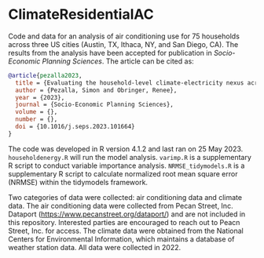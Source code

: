 # ClimateResidentialAC

Code and data for an analysis of air conditioning use for 75 households across three US cities (Austin, TX, Ithaca, NY, and San Diego, CA). The results from the analysis have been accepted for publication in _Socio-Economic Planning Sciences_. The article can be cited as: 

```bibtex
@article{pezalla2023,
  title = {Evaluating the household-level climate-electricity nexus across three cities through statistical learning techniques},
  author = {Pezalla, Simon and Obringer, Renee},
  year = {2023},
  journal = {Socio-Economic Planning Sciences},
  volume = {},
  number = {},
  doi = {10.1016/j.seps.2023.101664}
}
```

The code was developed in R version 4.1.2 and last ran on 25 May 2023. `householdenergy.R` will run the model analysis. `varimp.R` is a supplementary R script to conduct variable importance analysis. `NRMSE_tidymodels.R` is a supplementary R script to calculate normalized root mean square error (NRMSE) within the tidymodels framework.

Two categories of data were collected: air conditioning data and climate data. The air conditioning data were collected from Pecan Street, Inc. Dataport (https://www.pecanstreet.org/dataport/) and are not included in this repository. Interested parties are encouraged to reach out to Peacn Street, Inc. for access. The climate data were obtained from the National Centers for Environmental Information, which maintains a database of weather station data. All data were collected in 2022.
